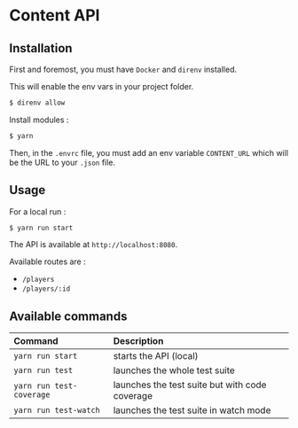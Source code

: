 # Content API

## Installation

First and foremost, you must have `Docker` and `direnv` installed.

This will enable the env vars in your project folder.

```bash
$ direnv allow
```

Install modules :

```bash
$ yarn
```

Then, in the `.envrc` file, you must add an env variable `CONTENT_URL` which will be the URL to your `.json` file.

## Usage

For a local run :

```bash
$ yarn run start
```

The API is available at `http://localhost:8080`.

Available routes are :

- `/players`
- `/players/:id`

## Available commands

| Command                  | Description                                    |
| :----------------------- | :--------------------------------------------- |
| `yarn run start`         | starts the API (local)                         |
| `yarn run test`          | launches the whole test suite                  |
| `yarn run test-coverage` | launches the test suite but with code coverage |
| `yarn run test-watch`    | launches the test suite in watch mode          |
